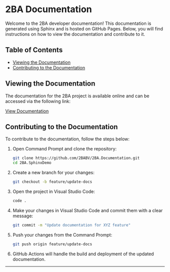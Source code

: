 # 2BA Documentation

Welcome to the 2BA developer documentation! This documentation is generated using Sphinx and is hosted on GitHub Pages. Below, you will find instructions on how to view the documentation and contribute to it.

## Table of Contents

- [Viewing the Documentation](#viewing-the-documentation)
- [Contributing to the Documentation](#contributing-to-the-documentation)

## Viewing the Documentation

The documentation for the 2BA project is available online and can be accessed via the following link:

[View Documentation](https://2babv.github.io/2BA.Documentation/)

## Contributing to the Documentation

To contribute to the documentation, follow the steps below:

1. Open Command Prompt and clone the repository:
    ```bash
    git clone https://github.com/2BABV/2BA.Documentation.git
    cd 2BA.SphinxDemo
    ```

2. Create a new branch for your changes:
    ```bash
    git checkout -b feature/update-docs
    ```

3. Open the project in Visual Studio Code:
    ```bash
    code .
    ```

4. Make your changes in Visual Studio Code and commit them with a clear message:
    ```bash
    git commit -m "Update documentation for XYZ feature"
    ```

5. Push your changes from the Command Prompt:
    ```bash
    git push origin feature/update-docs
    ```

6. GitHub Actions will handle the build and deployment of the updated documentation.

---